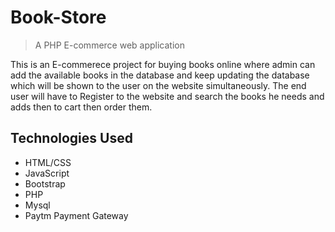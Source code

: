 # Book-Store

> A PHP E-commerce web application

This is an E-commerece project for buying books online where admin can add the available books in the database and keep updating the database which will be shown to the user on the website simultaneously. The end user will have to Register to the website and search the books he needs and adds then to cart then order them.



## Technologies Used

- HTML/CSS
- JavaScript
- Bootstrap
- PHP
- Mysql
- Paytm Payment Gateway
